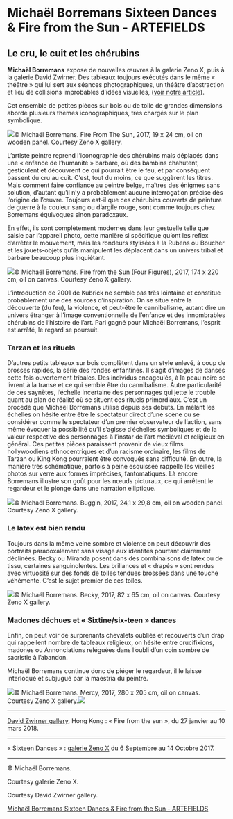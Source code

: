 # Michaël Borremans Sixteen Dances & Fire from the Sun - ARTEFIELDS
## Le cru, le cuit et les chérubins

**Michaël Borremans** expose de nouvelles œuvres à la galerie Zeno X, puis à la galerie David Zwirner. Des tableaux toujours exécutés dans le même « théâtre » qui lui sert aux séances photographiques, un théâtre d’abstraction et lieu de collisions improbables d’idées visuelles, ([voir notre article](https://www.artefields.net/michael-borremans/)).

Cet ensemble de petites pièces sur bois ou de toile de grandes dimensions aborde plusieurs thèmes iconographiques, très chargés sur le plan symbolique.

![](michael-borremans-sixteen-dances/michael-borremans-artiste-peintre-painting-art-exhibition-sixteen-dances-zeno-x-gallery-2017.029-27.jpg)© Michaël Borremans. Fire From The Sun, 2017, 19 x 24 cm, oil on wooden panel. Courtesy Zeno X gallery.

L’artiste peintre reprend l’iconographie des chérubins mais déplacés dans une « enfance de l’humanité » barbare, où des bambins chahutent, gesticulent et découvrent ce qui pourrait être le feu, et par conséquent passent du cru au cuit. C’est, tout du moins, ce que suggèrent les titres. Mais comment faire confiance au peintre belge, maîtres des énigmes sans solution, d’autant qu’il n’y a probablement aucune interrogation précise dès l’origine de l’œuvre. Toujours est-il que ces chérubins couverts de peinture de guerre à la couleur sang ou d’argile rouge, sont comme toujours chez Borremans équivoques sinon paradoxaux.

En effet, ils sont complètement modernes dans leur gestuelle telle que saisie par l’appareil photo, cette manière si spécifique qu’ont les reflex d’arrêter le mouvement, mais les rondeurs stylisées à la Rubens ou Boucher et les jouets-objets qu’ils manipulent les déplacent dans un univers tribal et barbare beaucoup plus inquiétant.

![](michael-borremans-sixteen-dances/michael-borremans-artiste-peintre-painting-art-exhibition-sixteen-dances-zeno-x-gallery-2017.029-3.jpg)© Michaël Borremans. Fire from the Sun (Four Figures), 2017, 174 x 220 cm, oil on canvas. Courtesy Zeno X gallery.

L’introduction de 2001 de Kubrick ne semble pas très lointaine et constitue probablement une des sources d’inspiration. On se situe entre la découverte (du feu), la violence, et peut-être le cannibalisme, autant dire un univers étranger à l’image conventionnelle de l’enfance et des innombrables chérubins de l’histoire de l’art. Pari gagné pour Michaël Borremans, l’esprit est arrêté, le regard se poursuit.

### Tarzan et les rituels

D’autres petits tableaux sur bois complètent dans un style enlevé, à coup de brosses rapides, la série des rondes enfantines. Il s’agit d’images de danses cette fois ouvertement tribales. Des individus encagoulés, à la peau noire se livrent à la transe et ce qui semble être du cannibalisme. Autre particularité de ces saynètes, l’échelle incertaine des personnages qui jette le trouble quant au plan de réalité où se situent ces rituels primordiaux. C’est un procédé que Michaël Borremans utilise depuis ses débuts. En mêlant les échelles on hésite entre être le spectateur direct d’une scène ou se considérer comme le spectateur d’un premier observateur de l’action, sans même évoquer la possibilité qu’il s’agisse d’échelles symboliques et de la valeur respective des personnages à l’instar de l’art médiéval et religieux en général. Ces petites pièces paraissent provenir de vieux films hollywoodiens ethnocentriques et d’un racisme ordinaire, les films de Tarzan ou King Kong pourraient être convoqués sans difficulté. En outre, la manière très schématique, parfois à peine esquissée rappelle les vieilles photos sur verre aux formes imprécises, fantomatiques. Là encore Borremans illustre son goût pour les nœuds picturaux, ce qui arrêtent le regardeur et le plonge dans une narration elliptique.

![](michael-borremans-sixteen-dances/michael-borremans-artiste-peintre-painting-art-exhibition-sixteen-dances-zeno-x-gallery-2017.029-21.jpg)© Michaël Borremans. Buggin, 2017, 24,1 x 29,8 cm, oil on wooden panel. Courtesy Zeno X gallery.

### Le latex est bien rendu

Toujours dans la même veine sombre et violente on peut découvrir des portraits paradoxalement sans visage aux identités pourtant clairement déclinées. Becky ou Miranda posent dans des combinaisons de latex ou de tissu, certaines sanguinolentes. Les brillances et « drapés » sont rendus avec virtuosité sur des fonds de toiles tendues brossées dans une touche véhémente. C’est le sujet premier de ces toiles.

![](michael-borremans-sixteen-dances/michael-borremans-artiste-peintre-painting-art-exhibition-sixteen-dances-zeno-x-gallery-2017.029-6.jpg)© Michaël Borremans. Becky, 2017, 82 x 65 cm, oil on canvas. Courtesy Zeno X gallery.

### Madones déchues et « Sixtine/six-teen » dances

Enfin, on peut voir de surprenants chevalets oubliés et recouverts d’un drap qui rappellent nombre de tableaux religieux, on hésite entre crucifixions, madones ou Annonciations reléguées dans l’oubli d’un coin sombre de sacristie à l’abandon.

Michaël Borremans continue donc de piéger le regardeur, il le laisse interloqué et subjugué par la maestria du peintre.

![](michael-borremans-sixteen-dances/michael-borremans-artiste-peintre-painting-art-exhibition-sixteen-dances-zeno-x-gallery-2017.029-7.jpg)© Michaël Borremans. Mercy, 2017, 280 x 205 cm, oil on canvas. Courtesy Zeno X gallery.![](michael-borremans-sixteen-dances/michael-borremans-artiste-peintre-painting-art-exhibition-sixteen-dances-zeno-x-gallery-featured.jpg)

---

[David Zwirner gallery](https://www.davidzwirner.com/?ref=artefields.net), Hong Kong : « Fire from the sun », du 27 janvier au 10 mars 2018.

---

« Sixteen Dances » : [galerie Zeno X](http://www.zeno-x.com/exhibitions/current/current_exhibition_MB_works.html?ref=artefields.net) du 6 Septembre au 14 Octobre 2017.

---

© Michaël Borremans.

Courtesy galerie Zeno X.

Courtesy David Zwirner gallery.

[Michaël Borremans Sixteen Dances & Fire from the Sun - ARTEFIELDS](https://www.artefields.net/michael-borremans-sixteen-dances/)